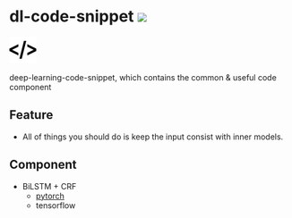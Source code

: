# dl-code-snippet ![](https://img.shields.io/badge/deeplearning-code--snippet-green)


![](./docs/images/iconmonstr-code-2.svg)

deep-learning-code-snippet, which contains the common &amp; useful code component

## Feature

- All of things you should do is keep the input consist with inner models.

## Component

- BiLSTM + CRF
  - [pytorch](./pytorch/bilstm_crf/)
  - tensorflow
